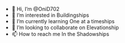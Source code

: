 - 👋 Hi, I’m @OniD702
- 👀 I’m interested in Buildingships
- 🌱 I’m currently learning One at a timeships
- 💞️ I’m looking to collaborate on Elevationship
- 📫 How to reach me In the Shadowships

<!---
OniD702/OniD702 is a ✨ special ✨ repository because its `README.md` (this file) appears on your GitHub profile.
You can click the Preview link to take a look at your changes.
--->
